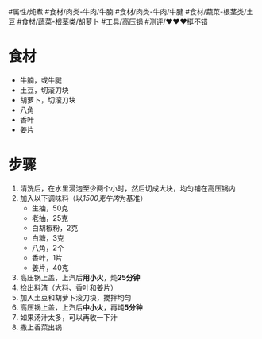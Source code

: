 #属性/炖煮 
#食材/肉类-牛肉/牛腩 #食材/肉类-牛肉/牛腱 #食材/蔬菜-根茎类/土豆 #食材/蔬菜-根茎类/胡萝卜 
#工具/高压锅 
#测评/❤️❤️❤️挺不错

# 食材

- 牛腩，或牛腱
- 土豆，切滚刀块
- 胡萝卜，切滚刀块
- 八角
- 香叶
- 姜片

# 步骤
1. 清洗后，在水里浸泡至少两个小时，然后切成大块，均匀铺在高压锅内
2. 加入以下调味料（以*1500克牛肉*为基准）
   - 生抽，50克
   - 老抽，25克
   - 白胡椒粉，2克
   - 白糖，3克
   - 八角，2个
   - 香叶，1片
   - 姜片，40克
1. 高压锅上盖，上汽后**用小火**，炖**25分钟**
2. 捡出料渣（大料、香叶和姜片）
3. 加入土豆和胡萝卜滚刀块，搅拌均匀
4. 高压锅上盖，上汽后**中小火**，再炖**5分钟**
5. 如果汤汁太多，可以再收一下汁
6. 撒上香菜出锅